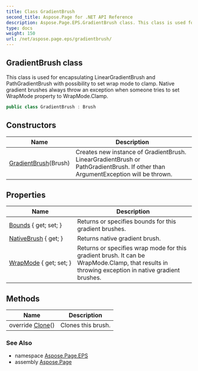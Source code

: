 ```yaml
---
title: Class GradientBrush
second_title: Aspose.Page for .NET API Reference
description: Aspose.Page.EPS.GradientBrush class. This class is used for encapsulating LinearGradientBrush and PathGradientBrush with possibility to set wrap mode to clamp. Native gradient brushes always throw an exception when someone tries to set WrapMode property to WrapMode.Clamp
type: docs
weight: 150
url: /net/aspose.page.eps/gradientbrush/
---
```

## GradientBrush class

This class is used for encapsulating LinearGradientBrush and PathGradientBrush with possibility to set wrap mode to clamp. Native gradient brushes always throw an exception when someone tries to set WrapMode property to WrapMode.Clamp.

```csharp
public class GradientBrush : Brush
```

## Constructors

| Name | Description |
| --- | --- |
| [GradientBrush](gradientbrush/)(Brush) | Creates new instance of GradientBrush. LinearGradientBrush or PathGradientBrush. If other than ArgumentException will be thrown. |

## Properties

| Name | Description |
| --- | --- |
| [Bounds](../../aspose.page.eps/gradientbrush/bounds/) { get; set; } | Returns or specifies bounds for this gradient brushes. |
| [NativeBrush](../../aspose.page.eps/gradientbrush/nativebrush/) { get; } | Returns native gradient brush. |
| [WrapMode](../../aspose.page.eps/gradientbrush/wrapmode/) { get; set; } | Returns or specifies wrap mode for this gradient brush. It can be WrapMode.Clamp, that results in throwing exception in native gradient brushes. |

## Methods

| Name | Description |
| --- | --- |
| override [Clone](../../aspose.page.eps/gradientbrush/clone/)() | Clones this brush. |

### See Also

* namespace [Aspose.Page.EPS](../../aspose.page.eps/)
* assembly [Aspose.Page](../../)


